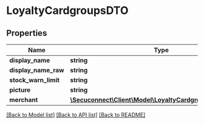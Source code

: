# LoyaltyCardgroupsDTO

## Properties
Name | Type | Description | Notes
------------ | ------------- | ------------- | -------------
**display_name** | **string** | Display name | 
**display_name_raw** | **string** | Display name raw | 
**stock_warn_limit** | **string** | Stock warn limit | 
**picture** | **string** | Picture | 
**merchant** | [**\Secuconnect\Client\Model\LoyaltyCardgroupsDTOMerchant**](LoyaltyCardgroupsDTOMerchant.md) | LoyaltyCardgroupsDTO | 

[[Back to Model list]](../README.md#documentation-for-models) [[Back to API list]](../README.md#documentation-for-api-endpoints) [[Back to README]](../README.md)


